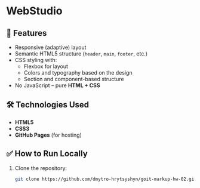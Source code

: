 # WebStudio

## 📌 Features
- Responsive (adaptive) layout
- Semantic HTML5 structure (`header`, `main`, `footer`, etc.)
- CSS styling with:
  - Flexbox for layout
  - Colors and typography based on the design
  - Section and component-based structure
- No JavaScript – pure **HTML + CSS**

## 🛠 Technologies Used
- **HTML5**
- **CSS3**
- **GitHub Pages** (for hosting)

## ✅ How to Run Locally
1. Clone the repository:
   ```bash
   git clone https://github.com/dmytro-hrytsyshyn/goit-markup-hw-02.git
